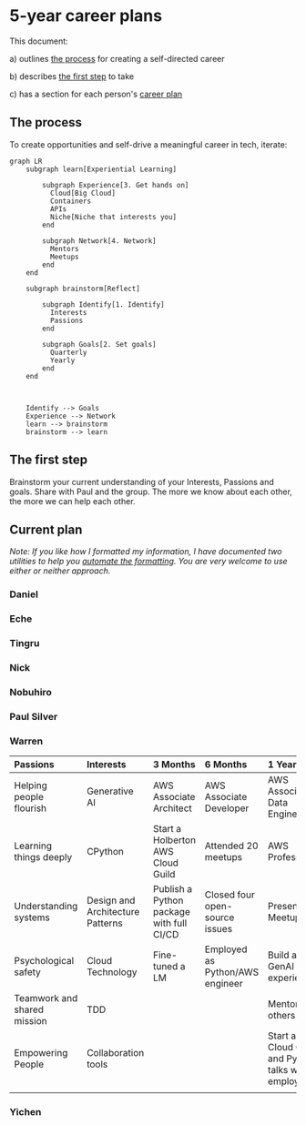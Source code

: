 # 5-year career plans
This document:

a) outlines [the process](#the-process) for creating a self-directed career

b) describes [the first step](#the-first-step) to take

c) has a section for each person's [career plan](#current-plan)

## The process
To create opportunities and self-drive a meaningful career in tech, iterate:
```mermaid
graph LR
    subgraph learn[Experiential Learning]

        subgraph Experience[3. Get hands on]
          Cloud[Big Cloud]
          Containers
          APIs 
          Niche[Niche that interests you]
        end

        subgraph Network[4. Network]
          Mentors
          Meetups
        end
    end

    subgraph brainstorm[Reflect]

        subgraph Identify[1. Identify]
          Interests
          Passions
        end

        subgraph Goals[2. Set goals]
          Quarterly
          Yearly
        end
    end



    Identify --> Goals
    Experience --> Network
    learn --> brainstorm
    brainstorm --> learn
```

## The first step
Brainstorm your current understanding of your Interests, Passions and goals.
Share with Paul and the group. 
The more we know about each other, the more we can help each other.

## Current plan
_Note: If you like how I formatted my information, I have documented two utilities to help you [automate the formatting](automation.md). You are very welcome to use either or neither approach._

### Daniel

### Eche

### Tingru

### Nick

### Nobuhiro

### Paul Silver

### Warren

| Passions                                | Interests                        | 3 Months                      | 6 Months                              | 1 Year                          | 2 Years                             | 5 Years                  |
|:----------------------------------------|:---------------------------------|:------------------------------|:--------------------------------------|:--------------------------------|:-----------------------------------|:-------------------------|
| Helping people flourish                 | Generative AI                    | AWS Associate Architect     | AWS Associate Developer               | AWS Associate Data Engineer    | AWS Speciality                     | Contribute to core Python|
| Learning things deeply                 | CPython                          | Start a Holberton AWS Cloud Guild | Attended 20 meetups                 | AWS Professional                | AWS Speciality                     | Architect a system that helps people       |
| Understanding systems                  | Design and Architecture Patterns| Publish a Python package with full CI/CD            | Closed four open-source issues       | Present at a Meetup             | Create a programming language      |                           |
| Psychological safety                   | Cloud Technology                 | Fine-tuned a LM              | Employed as Python/AWS engineer     | Build a GenAI tutor experience | Create a CPython/Pytest/AWS/Design/GenAI Udemy course |                           |
| Teamwork and shared mission            | TDD               |                              |                                       | Mentoring others                | Helping to build GenAI systems     |                           |
| Empowering People                                         |  Collaboration tools                               |                              |                                       |  Start a Cloud Guild and Python talks where employed                               |                                    |                           |
|                                         |             |                              |                                       |                                 |                                    |                           |



### Yichen



